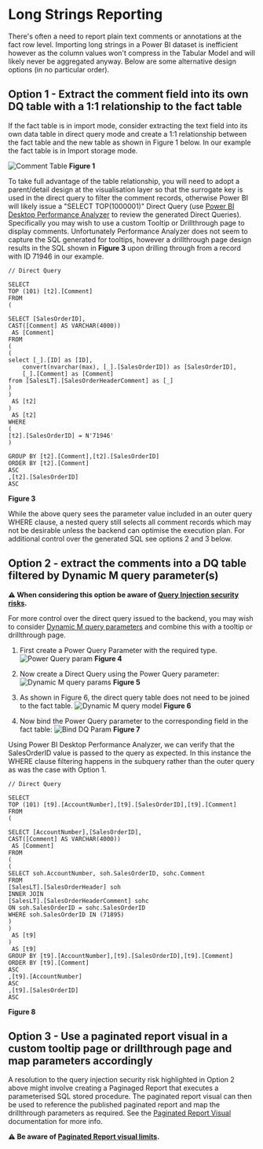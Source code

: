 # Long Strings Reporting

There's often a need to report plain text comments or annotations at the fact row level. Importing long strings in a Power BI dataset is inefficient however as the column values won't compress in the Tabular Model and will likely never be aggregated anyway. Below are some alternative design options (in no particular order).

## Option 1 - Extract the comment field into its own DQ table with a 1:1 relationship to the fact table

If the fact table is in import mode, consider extracting the text field into its own data table in direct query mode and create a 1:1 relationship between the fact table and the new table as shown in Figure 1 below. In our example the fact table is in Import storage mode.

![Comment Table](images/CommentTable.PNG)
<b>Figure 1</b>

To take full advantage of the table relationship, you will need to adopt a parent/detail design at the visualisation layer so that the surrogate key is used in the direct query to filter the comment records, otherwise Power BI will likely issue a "SELECT TOP(1000001)" Direct Query (use [Power BI Desktop Performance Analyzer](https://docs.microsoft.com/en-us/power-bi/create-reports/desktop-performance-analyzer) to review the generated Direct Queries). Specifically you may wish to use a custom Tooltip or Drillthrough page to display comments. Unfortunately Performance Analyzer does not seem to capture the SQL generated for tooltips, however a drillthrough page design results in the SQL shown in <b>Figure 3</b> upon drilling through from a record with ID 71946 in our example.

```
// Direct Query

SELECT 
TOP (101) [t2].[Comment]
FROM 
(

SELECT [SalesOrderID],
CAST([Comment] AS VARCHAR(4000))
 AS [Comment]
FROM 
(
(
select [_].[ID] as [ID],
    convert(nvarchar(max), [_].[SalesOrderID]) as [SalesOrderID],
    [_].[Comment] as [Comment]
from [SalesLT].[SalesOrderHeaderComment] as [_]
)
)
 AS [t2]
)
 AS [t2]
WHERE 
(
[t2].[SalesOrderID] = N'71946'
)

GROUP BY [t2].[Comment],[t2].[SalesOrderID]
ORDER BY [t2].[Comment]
ASC
,[t2].[SalesOrderID]
ASC
```
<b>Figure 3</b>


While the above query sees the parameter value included in an outer query WHERE clause, a nested query still selects all comment records which may not be desirable unless the backend can optimise the execution plan. For additional control over the generated SQL see options 2 and 3 below. 

## Option 2 - extract the comments into a DQ table filtered by Dynamic M query parameter(s)

<b>⚠ When considering this option be aware of [Query Injection security risks](https://docs.microsoft.com/en-us/power-bi/connect-data/desktop-dynamic-m-query-parameters#potential-security-risk).</b>

For more control over the direct query issued to the backend, you may wish to consider [Dynamic M query parameters](https://docs.microsoft.com/en-us/power-bi/connect-data/desktop-dynamic-m-query-parameters) and combine this with a tooltip or drillthrough page.

1. First create a Power Query Parameter with the required type.
![Power Query param](images/PowerQueryParam.PNG)
<b>Figure 4</b>

2. Now create a Direct Query using the Power Query parameter:
![Dynamic M query params](images/dynamicMqueryParamQuery.PNG)
<b>Figure 5</b>

3. As shown in Figure 6, the direct query table does not need to be joined to the fact table.
![Dynamic M query model](images/dynamicMQueryModel.PNG)
<b>Figure 6</b>

4. Now bind the Power Query parameter to the corresponding field in the fact table:
![Bind DQ Param](images/BindDQParam.PNG)
<b>Figure 7</b>

Using Power BI Desktop Performance Analyzer, we can verify that the SalesOrderID value is passed to the query as expected. In this instance the WHERE clause filtering happens in the subquery rather than the outer query as was the case with Option 1.

```
// Direct Query

SELECT 
TOP (101) [t9].[AccountNumber],[t9].[SalesOrderID],[t9].[Comment]
FROM 
(

SELECT [AccountNumber],[SalesOrderID],
CAST([Comment] AS VARCHAR(4000))
 AS [Comment]
FROM 
(
(
SELECT soh.AccountNumber, soh.SalesOrderID, sohc.Comment 
FROM 
[SalesLT].[SalesOrderHeader] soh
INNER JOIN 
[SalesLT].[SalesOrderHeaderComment] sohc
ON soh.SalesOrderID = sohc.SalesOrderID
WHERE soh.SalesOrderID IN (71895)
)
)
 AS [t9]
)
 AS [t9]
GROUP BY [t9].[AccountNumber],[t9].[SalesOrderID],[t9].[Comment]
ORDER BY [t9].[Comment]
ASC
,[t9].[AccountNumber]
ASC
,[t9].[SalesOrderID]
ASC
```
<b>Figure 8</b>

## Option 3 - Use a paginated report visual in a custom tooltip page or drillthrough page and map parameters accordingly

A resolution to the query injection security risk highlighted in Option 2 above might involve creating a Paginaged Report that executes a parameterised SQL stored procedure. The paginated report visual can then be used to reference the published paginated report and map the drillthrough parameters as required. See the [Paginated Report Visual](https://docs.microsoft.com/en-us/power-bi/visuals/paginated-report-visual) documentation for more info.

<b>⚠ Be aware of [Paginated Report visual limits](../PaginatedReports/PaginatedReportVisual.md).</b>




